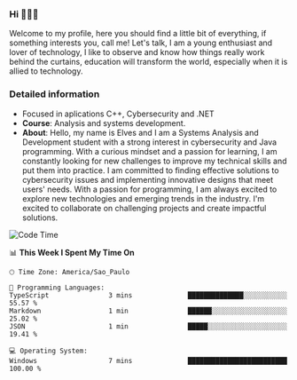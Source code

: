


### Hi 🙋🏽‍♂️

Welcome to my profile, here you should find a little bit of everything, if something interests you, call me! Let's talk,
I am a young enthusiast and lover of technology, I like to observe and know how things really work behind the curtains, 
education will transform the world, especially when it is allied to technology.

### Detailed information
* Focused in aplications C++, Cybersecurity and .NET
* **Course**: Analysis and systems development.
* **About**: Hello, my name is Elves and I am a Systems Analysis and Development student with a strong interest in cybersecurity and Java programming. With a curious mindset and a passion for learning, I am constantly looking for new challenges to improve my technical skills and put them into practice. I am committed to finding effective solutions to cybersecurity issues and implementing innovative designs that meet users' needs. With a passion for programming, I am always excited to explore new technologies and emerging trends in the industry. I'm excited to collaborate on challenging projects and create impactful solutions.

<!--START_SECTION:waka-->
![Code Time](http://img.shields.io/badge/Code%20Time-42%20hrs%2040%20mins-blue)

📊 **This Week I Spent My Time On** 

```text
🕑︎ Time Zone: America/Sao_Paulo

💬 Programming Languages: 
TypeScript               3 mins              ██████████████░░░░░░░░░░░   55.57 % 
Markdown                 1 min               ██████░░░░░░░░░░░░░░░░░░░   25.02 % 
JSON                     1 min               █████░░░░░░░░░░░░░░░░░░░░   19.41 % 

💻 Operating System: 
Windows                  7 mins              █████████████████████████   100.00 % 
```


<!--END_SECTION:waka-->


